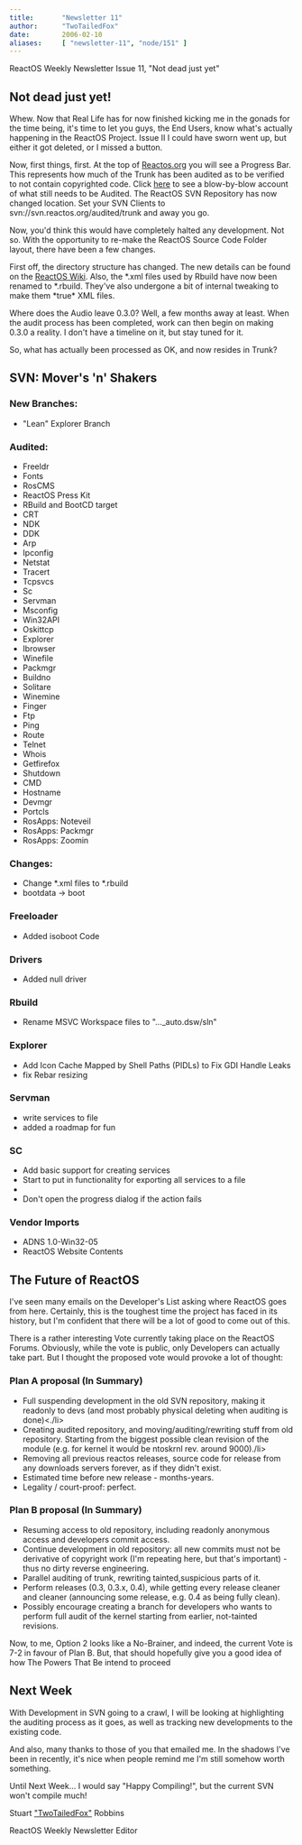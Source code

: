 ```yaml
---
title:       "Newsletter 11"
author:      "TwoTailedFox"
date:        2006-02-10
aliases:     [ "newsletter-11", "node/151" ]
---
```


ReactOS Weekly Newsletter Issue 11, "Not dead just yet"


<h2>Not dead just yet!</h2>

<p>Whew. Now that Real Life has for now finished kicking me in the gonads for the time being, it's time to let you guys, the End Users, know what's actually happening in the ReactOS Project. Issue II I could have sworn went up, but either it got deleted, or I missed a button.</p>

<p>Now, first things, first. At the top of <a href="http://www.reactos.org">Reactos.org</a> you will see a Progress Bar. This represents how much of the Trunk has been audited as to be verified to not contain copyrighted code. Click <a href="http://www.reactos.org/wiki/index.php/Audit">here</a> to see a blow-by-blow account of what still needs to be Audited. The ReactOS SVN Repository has now changed location. Set your SVN Clients to svn://svn.reactos.org/audited/trunk and away you go.</p>

<p>Now, you'd think this would have completely halted any development. Not so. With the opportunity to re-make the ReactOS Source Code Folder layout, there have been a few changes.</p>

<p>First off, the directory structure has changed. The new details can be found on the <a href="http://www.reactos.org/wiki/index.php/New_Tree_Structure">ReactOS Wiki</A>. Also, the *.xml files used by Rbuild have now been renamed to *.rbuild. They've also undergone a bit of internal tweaking to make them *true* XML files.</p>

<p>Where does the Audio leave 0.3.0? Well, a few months away at least. When the audit process has been completed, work can then begin on making 0.3.0 a reality. I don't have a timeline on it, but stay tuned for it.</p>


<p>So, what has actually been processed as OK, and now resides in Trunk?</p>


<h2>SVN: Mover's 'n' Shakers</h2>

<h3>New Branches:</h3>

<ul>
<li>"Lean" Explorer Branch</li>
</ul>


<h3>Audited:</h3>

<ul>
<li>Freeldr</li>
<li>Fonts</li>
<li>RosCMS</li>
<li>ReactOS Press Kit</li>
<li>RBuild and BootCD target</li>
<li>CRT</li>
<li>NDK</li>
<li>DDK</li>
<li>Arp</li>
<li>Ipconfig</li>
<li>Netstat</li>
<li>Tracert</li>
<li>Tcpsvcs</li>
<li>Sc</li>
<li>Servman</li>
<li>Msconfig</li>
<li>Win32API</li>
<li>Oskittcp</li>
<li>Explorer</li>
<li>Ibrowser</li>
<li>Winefile</li>
<li>Packmgr</li>
<li>Buildno</li>
<li>Solitare</li>
<li>Winemine</li>
<li>Finger</li>
<li>Ftp</li>
<li>Ping</li>
<li>Route</li>
<li>Telnet</li>
<li>Whois</li>
<li>Getfirefox</li>
<li>Shutdown</li>
<li>CMD</li>
<li>Hostname</li>
<li>Devmgr</li>
<li>Portcls</li>
<li>RosApps: Noteveil</li>
<li>RosApps: Packmgr</li>
<li>RosApps: Zoomin</li>
</ul>

<h3>Changes:</h3>

<ul>
<li>Change *.xml files to *.rbuild</li>
<li>bootdata -> boot</li>
</ul>

<h3>Freeloader</h3>

<ul>
<li>Added isoboot Code</li>
</ul>

<h3>Drivers</h3>

<ul>
<li>Added null driver</li>
</ul>

<h3>Rbuild</h3>

<ul>
<li>Rename MSVC Workspace files to "..._auto.dsw/sln"</li>
</ul>

<h3>Explorer</h3>

<ul>
<li>Add Icon Cache Mapped by Shell Paths (PIDLs) to Fix GDI Handle Leaks</li>
<li>fix Rebar resizing</li>
</ul>

<h3>Servman</h3>

<ul>
<li>write services to file</li>
<li>added a roadmap for fun</li>
</ul>

<h3>SC</h3>

<ul>
<li>Add basic support for creating services</li>
<li>Start to put in functionality for exporting all services to a file<li>
<li>Don't open the progress dialog if the action fails</li>
</ul>


<h3>Vendor Imports</h3>

<ul>
<li>ADNS 1.0-Win32-05</li>
<li>ReactOS Website Contents</li>
</ul>



<h2>The Future of ReactOS</h2>

<p>I've seen many emails on the Developer's List asking where ReactOS goes from here. Certainly, this is the toughest time the project has faced in its history, but I'm confident that there will be a lot of good to come out of this.
</p>

<p>There is a rather interesting Vote currently taking place on the ReactOS Forums. Obviously, while the vote is public, only Developers can actually take part. But I thought the proposed vote would provoke a lot of thought:</p>

<h3>Plan A proposal (In Summary)</h3>

<ul>
<li>Full suspending development in the old SVN repository, making it readonly to devs (and most probably physical deleting when auditing is done)<./li>
<li>Creating audited repository, and moving/auditing/rewriting stuff from old repository. Starting from the biggest possible clean revision of the module (e.g. for kernel it would be ntoskrnl rev. around 9000)./li>
<li>Removing all previous reactos releases, source code for release from any downloads servers forever, as if they didn't exist.</li>
<li>Estimated time before new release - months-years.</li>
<li>Legality / court-proof: perfect.</li>
</ul>

<h3>Plan B proposal (In Summary)</h3>

<ul>
<li>Resuming access to old repository, including readonly anonymous access and developers commit access.</li>
<li>Continue development in old repository: all new commits must not be derivative of copyright work (I'm repeating here, but that's important) - thus no dirty reverse engineering.</li>
<li>Parallel auditing of trunk, rewriting tainted,suspicious parts of it.</li>
<li>Perform releases (0.3, 0.3.x, 0.4), while getting every release cleaner and cleaner (announcing some release, e.g. 0.4 as being fully clean).</li>
<li>Possibly encourage creating a branch for developers who wants to perform full audit of the kernel starting from earlier, not-tainted revisions.</li>
</ul>


<p>Now, to me, Option 2 looks like a No-Brainer, and indeed, the current Vote is 7-2 in favour of Plan B. But, that should hopefully give you a good idea of how The Powers That Be intend to proceed</p>


<h2>Next Week</h2>

<p>With Development in SVN going to a crawl, I will be looking at highlighting the auditing process as it goes, as well as tracking new developments to the existing code.</p>

<p>And also, many thanks to those of you that emailed me. In the shadows I've been in recently, it's nice when people remind me I'm still somehow worth something.</p>

<p>Until Next Week... I would say "Happy Compiling!", but the current SVN won't compile much!</p>
<p>Stuart <a href="mailo:TwoTailedFox@Gmail.com">"TwoTailedFox"</a> Robbins</p>
<p>ReactOS Weekly Newsletter Editor</p>
